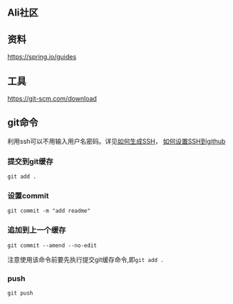 ## Ali社区

## 资料
https://spring.io/guides

## 工具
https://git-scm.com/download

## git命令
利用ssh可以不用输入用户名密码。详见[如何生成SSH](https://help.github.com/en/github/authenticating-to-github/generating-a-new-ssh-key-and-adding-it-to-the-ssh-agent)，
[如何设置SSH到github](https://help.github.com/en/github/authenticating-to-github/adding-a-new-ssh-key-to-your-github-account)
### 提交到git缓存
```git
git add .
```
### 设置commit
```shell script
git commit -m "add readme"
```

### 追加到上一个缓存
```shell script
git commit --amend --no-edit
```
注意使用该命令前要先执行提交git缓存命令,即`git add .`
### push
```git
git push
```
